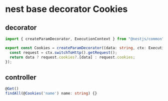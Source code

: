 # nest base decorator Cookies

## decorator

```ts
import { createParamDecorator, ExecutionContext } from "@nestjs/common";

export const Cookies = createParamDecorator((data: string, ctx: ExecutionContext) => {
  const request = ctx.switchToHttp().getRequest();
  return data ? request.cookies?.[data] : request.cookies;
});
```

## controller

```ts
@Get()
findAll(@Cookies('name') name: string) {}
```
